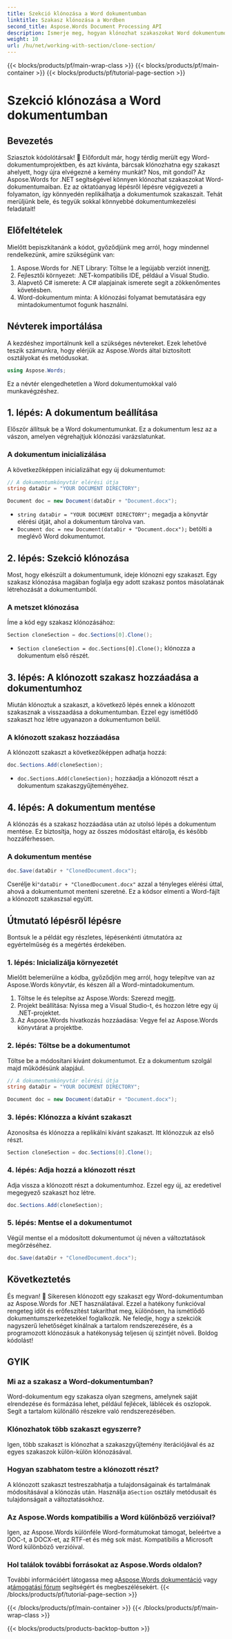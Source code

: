 ```yaml
---
title: Szekció klónozása a Word dokumentumban
linktitle: Szakasz klónozása a Wordben
second_title: Aspose.Words Document Processing API
description: Ismerje meg, hogyan klónozhat szakaszokat Word dokumentumokban az Aspose.Words for .NET használatával. Ez az útmutató lépésről lépésre tartalmazza a hatékony dokumentumkezelést.
weight: 10
url: /hu/net/working-with-section/clone-section/
---
```


{{< blocks/products/pf/main-wrap-class >}}
{{< blocks/products/pf/main-container >}}
{{< blocks/products/pf/tutorial-page-section >}}

# Szekció klónozása a Word dokumentumban


## Bevezetés

Sziasztok kódolótársak! 🚀 Előfordult már, hogy térdig merült egy Word-dokumentumprojektben, és azt kívánta, bárcsak klónozhatna egy szakaszt ahelyett, hogy újra elvégezné a kemény munkát? Nos, mit gondol? Az Aspose.Words for .NET segítségével könnyen klónozhat szakaszokat Word-dokumentumaiban. Ez az oktatóanyag lépésről lépésre végigvezeti a folyamaton, így könnyedén replikálhatja a dokumentumok szakaszait. Tehát merüljünk bele, és tegyük sokkal könnyebbé dokumentumkezelési feladatait!

## Előfeltételek

Mielőtt bepiszkítanánk a kódot, győződjünk meg arról, hogy mindennel rendelkezünk, amire szükségünk van:

1.  Aspose.Words for .NET Library: Töltse le a legújabb verziót innen[itt](https://releases.aspose.com/words/net/).
2. Fejlesztői környezet: .NET-kompatibilis IDE, például a Visual Studio.
3. Alapvető C# ismerete: A C# alapjainak ismerete segít a zökkenőmentes követésben.
4. Word-dokumentum minta: A klónozási folyamat bemutatására egy mintadokumentumot fogunk használni.

## Névterek importálása

A kezdéshez importálnunk kell a szükséges névtereket. Ezek lehetővé teszik számunkra, hogy elérjük az Aspose.Words által biztosított osztályokat és metódusokat.

```csharp
using Aspose.Words;
```

Ez a névtér elengedhetetlen a Word dokumentumokkal való munkavégzéshez.

## 1. lépés: A dokumentum beállítása

Először állítsuk be a Word dokumentumunkat. Ez a dokumentum lesz az a vászon, amelyen végrehajtjuk klónozási varázslatunkat.

### A dokumentum inicializálása

A következőképpen inicializálhat egy új dokumentumot:

```csharp
// A dokumentumkönyvtár elérési útja
string dataDir = "YOUR DOCUMENT DIRECTORY";

Document doc = new Document(dataDir + "Document.docx");
```

- `string dataDir = "YOUR DOCUMENT DIRECTORY";` megadja a könyvtár elérési útját, ahol a dokumentum tárolva van.
- `Document doc = new Document(dataDir + "Document.docx");` betölti a meglévő Word dokumentumot.

## 2. lépés: Szekció klónozása

Most, hogy elkészült a dokumentumunk, ideje klónozni egy szakaszt. Egy szakasz klónozása magában foglalja egy adott szakasz pontos másolatának létrehozását a dokumentumból.

### A metszet klónozása

Íme a kód egy szakasz klónozásához:

```csharp
Section cloneSection = doc.Sections[0].Clone();
```

- `Section cloneSection = doc.Sections[0].Clone();` klónozza a dokumentum első részét.

## 3. lépés: A klónozott szakasz hozzáadása a dokumentumhoz

Miután klónoztuk a szakaszt, a következő lépés ennek a klónozott szakasznak a visszaadása a dokumentumban. Ezzel egy ismétlődő szakaszt hoz létre ugyanazon a dokumentumon belül.

### A klónozott szakasz hozzáadása

A klónozott szakaszt a következőképpen adhatja hozzá:

```csharp
doc.Sections.Add(cloneSection);
```

- `doc.Sections.Add(cloneSection);` hozzáadja a klónozott részt a dokumentum szakaszgyűjteményéhez.

## 4. lépés: A dokumentum mentése

A klónozás és a szakasz hozzáadása után az utolsó lépés a dokumentum mentése. Ez biztosítja, hogy az összes módosítást eltárolja, és később hozzáférhessen.

### A dokumentum mentése

```csharp
doc.Save(dataDir + "ClonedDocument.docx");
```

 Cserélje ki`"dataDir + "ClonedDocument.docx"` azzal a tényleges elérési úttal, ahová a dokumentumot menteni szeretné. Ez a kódsor elmenti a Word-fájlt a klónozott szakaszsal együtt.

## Útmutató lépésről lépésre

Bontsuk le a példát egy részletes, lépésenkénti útmutatóra az egyértelműség és a megértés érdekében.

### 1. lépés: Inicializálja környezetét

Mielőtt belemerülne a kódba, győződjön meg arról, hogy telepítve van az Aspose.Words könyvtár, és készen áll a Word-mintadokumentum.

1.  Töltse le és telepítse az Aspose.Words: Szerezd meg[itt](https://releases.aspose.com/words/net/).
2. Projekt beállítása: Nyissa meg a Visual Studio-t, és hozzon létre egy új .NET-projektet.
3. Az Aspose.Words hivatkozás hozzáadása: Vegye fel az Aspose.Words könyvtárat a projektbe.

### 2. lépés: Töltse be a dokumentumot

Töltse be a módosítani kívánt dokumentumot. Ez a dokumentum szolgál majd működésünk alapjául.

```csharp
// A dokumentumkönyvtár elérési útja
string dataDir = "YOUR DOCUMENT DIRECTORY";

Document doc = new Document(dataDir + "Document.docx");
```

### 3. lépés: Klónozza a kívánt szakaszt

Azonosítsa és klónozza a replikálni kívánt szakaszt. Itt klónozzuk az első részt.

```csharp
Section cloneSection = doc.Sections[0].Clone();
```

### 4. lépés: Adja hozzá a klónozott részt

Adja vissza a klónozott részt a dokumentumhoz. Ezzel egy új, az eredetivel megegyező szakaszt hoz létre.

```csharp
doc.Sections.Add(cloneSection);
```

### 5. lépés: Mentse el a dokumentumot

Végül mentse el a módosított dokumentumot új néven a változtatások megőrzéséhez.

```csharp
doc.Save(dataDir + "ClonedDocument.docx");
```

## Következtetés

És megvan! 🎉 Sikeresen klónozott egy szakaszt egy Word-dokumentumban az Aspose.Words for .NET használatával. Ezzel a hatékony funkcióval rengeteg időt és erőfeszítést takaríthat meg, különösen, ha ismétlődő dokumentumszerkezetekkel foglalkozik. Ne feledje, hogy a szekciók nagyszerű lehetőséget kínálnak a tartalom rendszerezésére, és a programozott klónozásuk a hatékonyság teljesen új szintjét növeli. Boldog kódolást!

## GYIK

### Mi az a szakasz a Word-dokumentumban?

Word-dokumentum egy szakasza olyan szegmens, amelynek saját elrendezése és formázása lehet, például fejlécek, láblécek és oszlopok. Segít a tartalom különálló részekre való rendszerezésében.

### Klónozhatok több szakaszt egyszerre?

Igen, több szakaszt is klónozhat a szakaszgyűjtemény iterációjával és az egyes szakaszok külön-külön klónozásával.

### Hogyan szabhatom testre a klónozott részt?

 A klónozott szakaszt testreszabhatja a tulajdonságainak és tartalmának módosításával a klónozás után. Használja a`Section` osztály metódusait és tulajdonságait a változtatásokhoz.

### Az Aspose.Words kompatibilis a Word különböző verzióival?

Igen, az Aspose.Words különféle Word-formátumokat támogat, beleértve a DOC-t, a DOCX-et, az RTF-et és még sok mást. Kompatibilis a Microsoft Word különböző verzióival.

### Hol találok további forrásokat az Aspose.Words oldalon?

 További információért látogassa meg a[Aspose.Words dokumentáció](https://reference.aspose.com/words/net/) vagy a[támogatási fórum](https://forum.aspose.com/c/words/8) segítségért és megbeszélésekért.
{{< /blocks/products/pf/tutorial-page-section >}}

{{< /blocks/products/pf/main-container >}}
{{< /blocks/products/pf/main-wrap-class >}}

{{< blocks/products/products-backtop-button >}}
